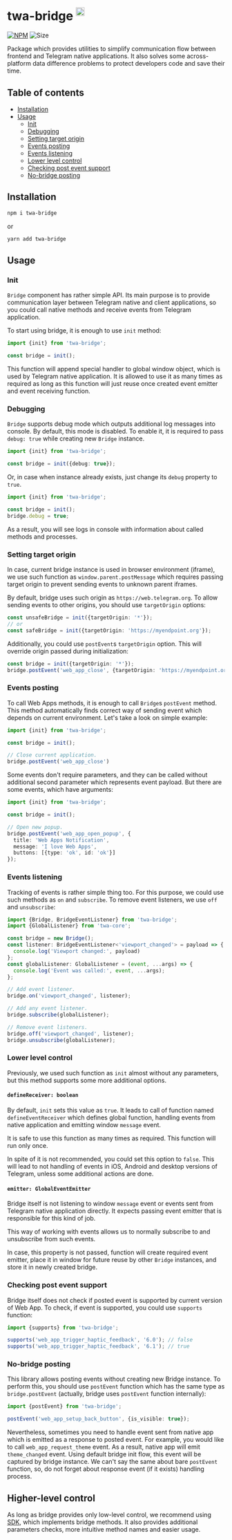 # twa-bridge <sup><img src="https://static.npmjs.com/255a118f56f5346b97e56325a1217a16.svg" alt="ts" width="20"/></sup>

[npm-badge]: https://img.shields.io/npm/v/twa-bridge?logo=npm

[npm-link]: https://npmjs.com/package/twa-bridge

[size-badge]: https://img.shields.io/bundlephobia/minzip/twa-bridge

[![NPM][npm-badge]][npm-link]
![Size][size-badge]

Package which provides utilities to simplify communication flow between
frontend and Telegram native applications. It also solves some across-platform
data difference problems to protect developers code and save their time.

## Table of contents

- [Installation](#installation)
- [Usage](#usage)
    - [Init](#init)
    - [Debugging](#debugging)
    - [Setting target origin](#setting-target-origin)
    - [Events posting](#events-posting)
    - [Events listening](#events-listening)
    - [Lower level control](#lower-level-control)
    - [Checking post event support](#checking-post-event-support)
    - [No-bridge posting](#no-bridge-posting)

## Installation

```bash 
npm i twa-bridge
```

or

```bash  
yarn add twa-bridge
```

## Usage

### Init

`Bridge` component has rather simple API. Its main purpose is to provide
communication layer between Telegram native and client applications, so you
could call native methods and receive events from Telegram application.

To start using bridge, it is enough to use `init` method:

```typescript
import {init} from 'twa-bridge';

const bridge = init();
```

This function will append special handler to global window object, which is
used by Telegram native application. It is allowed to use it as many times
as required as long as this function will just reuse once created event emitter
and event receiving function.

### Debugging

`Bridge` supports debug mode which outputs additional log messages into console.
By default, this mode is disabled. To enable it, it is required to pass
`debug: true` while creating new `Bridge` instance.

```typescript
import {init} from 'twa-bridge';

const bridge = init({debug: true});
```

Or, in case when instance already exists, just change its `debug` property
to `true`.

```typescript
import {init} from 'twa-bridge';

const bridge = init();
bridge.debug = true;
```

As a result, you will see logs in console with information about called
methods and processes.

### Setting target origin

In case, current bridge instance is used in browser environment (iframe),
we use such function as `window.parent.postMessage` which requires passing
target origin to prevent sending events to unknown parent iframes.

By default, bridge uses such origin as `https://web.telegram.org`. To allow
sending events to other origins, you should use `targetOrigin` options:

```typescript
const unsafeBridge = init({targetOrigin: '*'});
// or
const safeBridge = init({targetOrigin: 'https://myendpoint.org'});
```

Additionally, you could use `postEvent`s `targetOrigin` option. This will
override origin passed during initialization:

```typescript
const bridge = init({targetOrigin: '*'});
bridge.postEvent('web_app_close', {targetOrigin: 'https://myendpoint.org'})
```

### Events posting

To call Web Apps methods, it is enough to call `Bridge`s `postEvent` method.
This method automatically finds correct way of sending event which depends
on current environment. Let's take a look on simple example:

```typescript
import {init} from 'twa-bridge';

const bridge = init();

// Close current application.
bridge.postEvent('web_app_close')
```

Some events don't require parameters, and they can be called without additional
second parameter which represents event payload. But there are some events,
which have arguments:

```typescript
import {init} from 'twa-bridge';

const bridge = init();

// Open new popup.
bridge.postEvent('web_app_open_popup', {
  title: 'Web Apps Notification',
  message: 'I love Web Apps',
  buttons: [{type: 'ok', id: 'ok'}]
});
```

### Events listening

Tracking of events is rather simple thing too. For this purpose, we could
use such methods as `on` and `subscribe`. To remove event listeners, we
use `off` and `unsubscribe`:

```typescript
import {Bridge, BridgeEventListener} from 'twa-bridge';
import {GlobalListener} from 'twa-core';

const bridge = new Bridge();
const listener: BridgeEventListener<'viewport_changed'> = payload => {
  console.log('Viewport changed:', payload)
};
const globalListener: GlobalListener = (event, ...args) => {
  console.log('Event was called:', event, ...args);
};

// Add event listener.
bridge.on('viewport_changed', listener);

// Add any event listener.
bridge.subscribe(globalListener);

// Remove event listeners.
bridge.off('viewport_changed', listener);
bridge.unsubscribe(globalListener);
```

### Lower level control

Previously, we used such function as `init` almost without any parameters,
but this method supports some more additional options.

#### `defineReceiver: boolean`

By default, `init` sets this value as `true`. It leads to call of function
named `defineEventReceiver` which defines global function, handling events
from native application and emitting window `message` event.

It is safe to use this function as many times as required. This function
will run only once.

In spite of it is not recommended, you could set this option to `false`.
This will lead to not handling of events in iOS, Android and desktop
versions of Telegram, unless some additional actions are done.

#### `emitter: GlobalEventEmitter`

Bridge itself is not listening to window `message` event or events sent
from Telegram native application directly. It expects passing event emitter
that is responsible for this kind of job.

This way of working with events allows us to normally subscribe to and
unsubscribe from such events.

In case, this property is not passed, function will create required event
emitter, place it in window for future reuse by other `Bridge` instances,
and store it in newly created bridge.

### Checking post event support

Bridge itself does not check if posted event is supported by current
version of Web App. To check, if event is supported, you could use `supports`
function:

```typescript
import {supports} from 'twa-bridge';

supports('web_app_trigger_haptic_feedback', '6.0'); // false
supports('web_app_trigger_haptic_feedback', '6.1'); // true
```

### No-bridge posting

This library allows posting events without creating new Bridge instance. To
perform this, you should use `postEvent` function which has the same
type as `bridge.postEvent` (actually, bridge uses `postEvent` function
internally):

```typescript
import {postEvent} from 'twa-bridge';

postEvent('web_app_setup_back_button', {is_visible: true});
```

Nevertheless, sometimes you need to handle event sent from native app which is 
emitted as a response to posted event. For example, you would like to
call `web_app_request_theme` event. As a result, native app will emit
`theme_changed` event. Using default bridge init flow, this event will
be captured by bridge instance. We can't say the same about bare `postEvent` function,
so, do not forget about response event (if it exists) handling process.

## Higher-level control

As long as bridge provides only low-level control, we recommend using
[SDK](https://github.com/Telegram-Web-Apps/twa/tree/master/packages/sdk), which
implements bridge methods. It also provides additional parameters checks, more
intuitive method names and easier usage.

